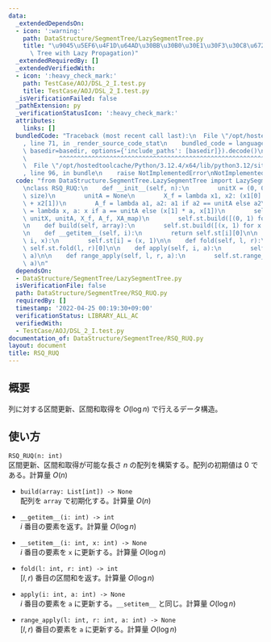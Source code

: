 ```yaml
---
data:
  _extendedDependsOn:
  - icon: ':warning:'
    path: DataStructure/SegmentTree/LazySegmentTree.py
    title: "\u9045\u5EF6\u4F1D\u64AD\u30BB\u30B0\u30E1\u30F3\u30C8\u6728 (Segment\
      \ Tree with Lazy Propagation)"
  _extendedRequiredBy: []
  _extendedVerifiedWith:
  - icon: ':heavy_check_mark:'
    path: TestCase/AOJ/DSL_2_I.test.py
    title: TestCase/AOJ/DSL_2_I.test.py
  _isVerificationFailed: false
  _pathExtension: py
  _verificationStatusIcon: ':heavy_check_mark:'
  attributes:
    links: []
  bundledCode: "Traceback (most recent call last):\n  File \"/opt/hostedtoolcache/Python/3.12.4/x64/lib/python3.12/site-packages/onlinejudge_verify/documentation/build.py\"\
    , line 71, in _render_source_code_stat\n    bundled_code = language.bundle(stat.path,\
    \ basedir=basedir, options={'include_paths': [basedir]}).decode()\n          \
    \         ^^^^^^^^^^^^^^^^^^^^^^^^^^^^^^^^^^^^^^^^^^^^^^^^^^^^^^^^^^^^^^^^^^^^^^^^^^^^^^^^^\n\
    \  File \"/opt/hostedtoolcache/Python/3.12.4/x64/lib/python3.12/site-packages/onlinejudge_verify/languages/python.py\"\
    , line 96, in bundle\n    raise NotImplementedError\nNotImplementedError\n"
  code: "from DataStructure.SegmentTree.LazySegmentTree import LazySegmentTree\n\n\
    \nclass RSQ_RUQ:\n    def __init__(self, n):\n        unitX = (0, 0)  # (value,\
    \ size)\n        unitA = None\n        X_f = lambda x1, x2: (x1[0] + x2[0], x1[1]\
    \ + x2[1])\n        A_f = lambda a1, a2: a1 if a2 == unitA else a2\n        XA_map\
    \ = lambda x, a: x if a == unitA else (x[1] * a, x[1])\n        self.st = LazySegmentTree(n,\
    \ unitX, unitA, X_f, A_f, XA_map)\n        self.st.build([(0, 1) for i in range(n)])\n\
    \n    def build(self, array):\n        self.st.build([(x, 1) for x in array])\n\
    \n    def __getitem__(self, i):\n        return self.st[i][0]\n\n    def __setitem__(self,\
    \ i, x):\n        self.st[i] = (x, 1)\n\n    def fold(self, l, r):\n        return\
    \ self.st.fold(l, r)[0]\n\n    def apply(self, i, a):\n        self.st.apply(i,\
    \ a)\n\n    def range_apply(self, l, r, a):\n        self.st.range_apply(l, r,\
    \ a)\n"
  dependsOn:
  - DataStructure/SegmentTree/LazySegmentTree.py
  isVerificationFile: false
  path: DataStructure/SegmentTree/RSQ_RUQ.py
  requiredBy: []
  timestamp: '2022-04-25 00:19:30+09:00'
  verificationStatus: LIBRARY_ALL_AC
  verifiedWith:
  - TestCase/AOJ/DSL_2_I.test.py
documentation_of: DataStructure/SegmentTree/RSQ_RUQ.py
layout: document
title: RSQ_RUQ
---
```


## 概要
列に対する区間更新、区間和取得を $O(\log n)$ で行えるデータ構造。

## 使い方
`RSQ_RUQ(n: int)`  
区間更新、区間和取得が可能な長さ $n$ の配列を構築する。配列の初期値は $0$ である。計算量 $O(n)$

- `build(array: List[int]) -> None`  
配列を `array` で初期化する。計算量 $O(n)$

- `__getitem__(i: int) -> int`  
$i$ 番目の要素を返す。計算量 $O(\log n)$

- `__setitem__(i: int, x: int) -> None`  
$i$ 番目の要素を `x` に更新する。計算量 $O(\log n)$

- `fold(l: int, r: int) -> int`  
$[l, r)$ 番目の区間和を返す。計算量 $O(\log n)$

- `apply(i: int, a: int) -> None`  
$i$ 番目の要素を `a` に更新する。`__setitem__` と同じ。計算量 $O(\log n)$

- `range_apply(l: int, r: int, a: int) -> None`  
$[l, r)$ 番目の要素を `a` に更新する。計算量 $O(\log n)$
